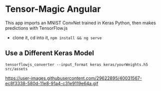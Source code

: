 # Tensor-Magic Angular 

This app imports an MNIST ConvNet trained in Keras Python, then makes predictions with TensorFlow.js

- clone it, cd into it, `npm install && ng serve`

## Use a Different Keras Model

```
tensorflowjs_converter --input_format keras keras/yourWeights.h5 src/assets
```
https://user-images.githubusercontent.com/29622895/40031567-ec8f3338-580d-11e8-91a4-c31e9119e64a.gif

